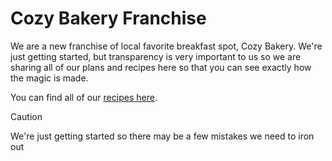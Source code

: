 # Cozy Bakery Franchise

We are a new franchise of local favorite breakfast spot, Cozy Bakery. We're just getting started, but transparency is very important to us so we are sharing all of our plans and recipes here so that you can see exactly how the magic is made.

You can find all of our [recipes here](recipes/).

> [!CAUTION]
> We're just getting started so there may be a few mistakes we need to iron out
